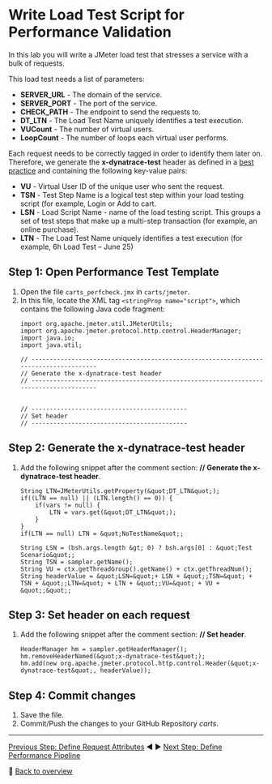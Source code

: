# Write Load Test Script for Performance Validation

In this lab you will write a JMeter load test that stresses a service with a bulk of requests. 

This load test needs a list of parameters:
* **SERVER_URL** - The domain of the service.
* **SERVER_PORT** - The port of the service.
* **CHECK_PATH** - The endpoint to send the requests to.
* **DT_LTN** - The Load Test Name uniquely identifies a test execution.
* **VUCount** - The number of virtual users. 
* **LoopCount** - The number of loops each virtual user performs.

Each request needs to be correctly tagged in order to identify them later on. Therefore, we generate the **x-dynatrace-test** header as defined in a [best practice](https://www.dynatrace.com/support/help/integrations/test-automation-frameworks/how-do-i-integrate-dynatrace-into-my-load-testing-process/) and containing the following key-value pairs:
* **VU** - Virtual User ID of the unique user who sent the request.
* **TSN** - Test Step Name is a logical test step within your load testing script (for example, Login or Add to cart.
* **LSN** - Load Script Name - name of the load testing script. This groups a set of test steps that make up a multi-step transaction (for example, an online purchase).
* **LTN** - The Load Test Name uniquely identifies a test execution (for example, 6h Load Test – June 25)

## Step 1: Open Performance Test Template
1. Open the file `carts_perfcheck.jmx` in ```carts/jmeter```.
1. In this file, locate the XML tag `<stringProp name="script">`, which contains the following Java code fragment:
    ```
    import org.apache.jmeter.util.JMeterUtils;
    import org.apache.jmeter.protocol.http.control.HeaderManager;
    import java.io;
    import java.util;

    // -------------------------------------------------------------------------------------
    // Generate the x-dynatrace-test header 
    // -------------------------------------------------------------------------------------
    

    // -------------------------------------------
    // Set header
    // -------------------------------------------

    ```

## Step 2: Generate the x-dynatrace-test header
1. Add the following snippet after the comment section: **// Generate the x-dynatrace-test header**.
    ```
    String LTN=JMeterUtils.getProperty(&quot;DT_LTN&quot;);
    if((LTN == null) || (LTN.length() == 0)) {
        if(vars != null) {
            LTN = vars.get(&quot;DT_LTN&quot;);
        }
    }
    if(LTN == null) LTN = &quot;NoTestName&quot;;

    String LSN = (bsh.args.length &gt; 0) ? bsh.args[0] : &quot;Test Scenario&quot;;
    String TSN = sampler.getName();
    String VU = ctx.getThreadGroup().getName() + ctx.getThreadNum();
    String headerValue = &quot;LSN=&quot;+ LSN + &quot;;TSN=&quot; + TSN + &quot;;LTN=&quot; + LTN + &quot;;VU=&quot; + VU + &quot;;&quot;;
    ```

## Step 3: Set header on each request
1. Add the following snippet after the comment section: **// Set header**.
    ```
    HeaderManager hm = sampler.getHeaderManager();
    hm.removeHeaderNamed(&quot;x-dynatrace-test&quot;);
    hm.add(new org.apache.jmeter.protocol.http.control.Header(&quot;x-dynatrace-test&quot;, headerValue));  
    ```

## Step 4: Commit changes
1. Save the file. 
1. Commit/Push the changes to your GitHub Repository *carts*.

---

[Previous Step: Define Request Attributes](../04_Define_Request_Attributes) :arrow_backward: :arrow_forward: [Next Step: Define Performance Pipeline](../06_Define_Performance_Pipeline)

:arrow_up_small: [Back to overview](../)
